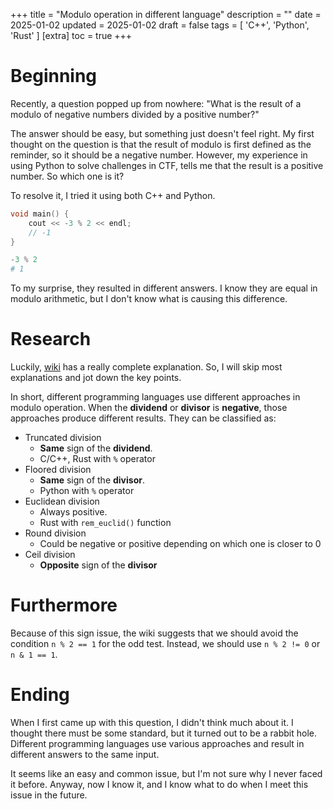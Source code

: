 +++
title = "Modulo operation in different language"
description = ""
date = 2025-01-02
updated = 2025-01-02
draft = false
tags = [ 'C++', 'Python', 'Rust' ]
[extra]
toc = true
+++

# Beginning
Recently, a question popped up from nowhere: "What is the result of a modulo of negative numbers divided by a positive number?" 

The answer should be easy, but something just doesn't feel right. My first thought on the question is that the result of modulo is first defined as the reminder, so it should be a negative number. However, my experience in using Python to solve challenges in CTF, tells me that the result is a positive number. So which one is it?

To resolve it, I tried it using both C++ and Python.

```cpp
void main() {
    cout << -3 % 2 << endl;
    // -1
}
```

```python
-3 % 2
# 1
```

To my surprise, they resulted in different answers. I know they are equal in modulo arithmetic, but I don't know what is causing this difference.

# Research
Luckily, [wiki](https://en.wikipedia.org/wiki/Modulo) has a really complete explanation. So, I will skip most explanations and jot down the key points.

In short, different programming languages use different approaches in modulo operation. When the **dividend** or **divisor** is **negative**, those approaches produce different results.
They can be classified as:
- Truncated division
   - **Same** sign of the **dividend**. 
   - C/C++, Rust with `%` operator
- Floored division
  - **Same** sign of the **divisor**.
  - Python with `%` operator
- Euclidean division
  - Always positive.
  - Rust with `rem_euclid()` function
- Round division
  - Could be negative or positive depending on which one is closer to 0 
- Ceil division
  - **Opposite** sign of the **divisor**

# Furthermore
Because of this sign issue, the wiki suggests that we should avoid the condition `n % 2 == 1` for the odd test. Instead, we should use `n % 2 != 0` or `n & 1 == 1`.

# Ending
When I first came up with this question, I didn't think much about it. I thought there must be some standard, but it turned out to be a rabbit hole. Different programming languages use various approaches and result in different answers to the same input.

It seems like an easy and common issue, but I'm not sure why I never faced it before. Anyway, now I know it, and I know what to do when I meet this issue in the future.